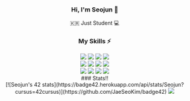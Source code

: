 <div width="100%" height="100%" align="center">
  
### Hi, I'm Seojun 👋

🇰🇷 Just Student 💻

### My Skills ⚡

  <div class="language" width="100">
  <img src="https://img.shields.io/badge/Python-3776AB?style=for-the-badge&logo=python&logoColor=white" />
  <img src="https://img.shields.io/badge/Swift-orange?style=flat-square&logo=Swift&logoColor=white"/>
  <img src="https://img.shields.io/badge/Android-1572B6?style=for-the-badge&logo=css3&logoColor=white" />
<img src="https://img.shields.io/badge/Android-3DDC84?style=flat-square&logo=Android&logoColor=white"/>
  </div>
<div>
  <img src="https://img.shields.io/badge/HTML5-E34F26?style=for-the-badge&logo=html5&logoColor=white" />
  <img src="https://img.shields.io/badge/CSS3-1572B6?style=for-the-badge&logo=css3&logoColor=white" />
  <img src="https://img.shields.io/badge/JavaScript-F7DF1E?style=for-the-badge&logo=javascript&logoColor=black" />
  <img src="https://img.shields.io/badge/TypeScript-007ACC?style=for-the-badge&logo=typescript&logoColor=white" />
</div>
<div>
<img src="https://img.shields.io/badge/Linux-yellow?style=flat-square&logo=Linux&logoColor=white"/>
<img src="https://img.shields.io/badge/Flutter-blue?style=flat-square&logo=Flutter&logoColor=white"/>
<img src="https://img.shields.io/badge/React-blue?style=flat-square&logo=React&logoColor=white"/>
<img src="https://img.shields.io/badge/PHP-purple?style=flat-square&logo=PHP&logoColor=white"/>
<br>
### Stats!!
<div>
[![Seojun's 42 stats](https://badge42.herokuapp.com/api/stats/Seojun?cursus=42cursus)](https://github.com/JaeSeoKim/badge42)
<img src="https://github-readme-stats.vercel.app/api?username=Chloekkk&theme=blue-green" />
  </div>

